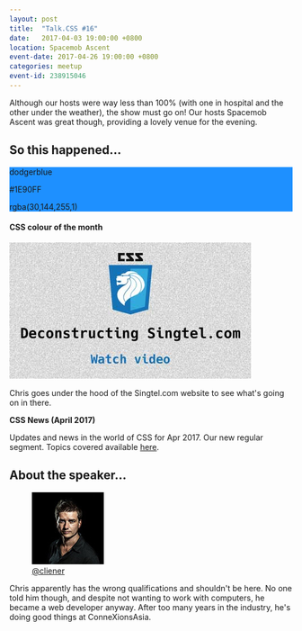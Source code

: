```yaml
---
layout: post
title:  "Talk.CSS #16"
date:   2017-04-03 19:00:00 +0800
location: Spacemob Ascent
event-date: 2017-04-26 19:00:00 +0800
categories: meetup
event-id: 238915046
---
```

Although our hosts were way less than 100% (with one in hospital and the other under the weather), the show must go on! Our hosts Spacemob Ascent was great though, providing a lovely venue for the evening.

## So this happened...

<div class="c-colour">
  <div class="c-swatch" style="background-color:#1E90FF">
    <div class="c-swatch__txt">
      <p>dodgerblue</p>
      <p>#1E90FF</p>
      <p>rgba(30,144,255,1)</p>
    </div>
  </div>
<h4>CSS colour of the month</h4>
</div>

<div class="c-videos">
  <div class="c-video">
    <a class="c-video__link" href="https://youtu.be/aGSMXTpTb3w">
      <img class="c-video__img" src="/img/talk-16/s1601.jpg" srcset="/img/talk-16/s1601@2x.jpg 2x" alt="Link to talk on deconstructing Singtel.com"/>
    </a>
    <p class="c-video__desc">Chris goes under the hood of the Singtel.com website to see what's going on in there.</p>
  </div>

  <div class="u-clear">
    <strong>CSS News (April 2017)</strong><br>
    <p>Updates and news in the world of CSS for Apr 2017. Our new regular segment. Topics covered available <a href="https://github.com/SingaporeCSS/slides/blob/gh-pages/notes/talk-16.md">here</a>.</p>
  </div>
</div>

## About the speaker...

<div class="o-flex c-speakers">
  <div class="o-flex3__item c-speaker">
    <figure>
      <img class="c-speaker__img" src="/img/talk-1/chris.jpg" srcset="/img/talk-1/chris@2x.jpg 2x" alt="Chris Lienert"/>
      <figcaption><a class="c-speaker__link" href="https://twitter.com/cliener">@cliener</a></figcaption>
    </figure>
    <p class="c-speaker__intro">Chris apparently has the wrong qualifications and shouldn't be here. No one told him though, and despite not wanting to work with computers, he became a web developer anyway. After too many years in the industry, he's doing good things at ConneXionsAsia.</p>
  </div>
</div>
